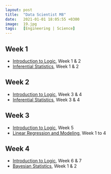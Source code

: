 ```yaml
---
layout: post
title:  "Data Scientist M8"
date:   2021-01-01 18:05:55 +0300
image:  19.jpg
tags:   [Engineering | Science]
---
```

## Week 1
- [Introduction to Logic](https://www.coursera.org/learn/logic-introduction?ranMID=40328&ranEAID=ZbA30aiKocg&ranSiteID=ZbA30aiKocg-cpcgoHVDtpzwfbP59xaqSg&siteID=ZbA30aiKocg-cpcgoHVDtpzwfbP59xaqSg&utm_content=10&utm_medium=partners&utm_source=linkshare&utm_campaign=ZbA30aiKocg#syllabus), Week 1 & 2
- [Inferential Statistics](https://www.coursera.org/learn/inferential-statistics-intro?specialization=statistics), Week 1 & 2
## Week 2
- [Introduction to Logic](https://www.coursera.org/learn/logic-introduction?ranMID=40328&ranEAID=ZbA30aiKocg&ranSiteID=ZbA30aiKocg-cpcgoHVDtpzwfbP59xaqSg&siteID=ZbA30aiKocg-cpcgoHVDtpzwfbP59xaqSg&utm_content=10&utm_medium=partners&utm_source=linkshare&utm_campaign=ZbA30aiKocg#syllabus), Week 3 & 4
- [Inferential Statistics](https://www.coursera.org/learn/inferential-statistics-intro?specialization=statistics), Week 3 & 4

## Week 3
- [Introduction to Logic](https://www.coursera.org/learn/logic-introduction?ranMID=40328&ranEAID=ZbA30aiKocg&ranSiteID=ZbA30aiKocg-cpcgoHVDtpzwfbP59xaqSg&siteID=ZbA30aiKocg-cpcgoHVDtpzwfbP59xaqSg&utm_content=10&utm_medium=partners&utm_source=linkshare&utm_campaign=ZbA30aiKocg#syllabus), Week 5
- [Linear Regression and Modeling](https://www.coursera.org/learn/linear-regression-model?specialization=statistics), Week 1 to 4

## Week 4
- [Introduction to Logic](https://www.coursera.org/learn/logic-introduction?ranMID=40328&ranEAID=ZbA30aiKocg&ranSiteID=ZbA30aiKocg-cpcgoHVDtpzwfbP59xaqSg&siteID=ZbA30aiKocg-cpcgoHVDtpzwfbP59xaqSg&utm_content=10&utm_medium=partners&utm_source=linkshare&utm_campaign=ZbA30aiKocg#syllabus), Week 6 & 7
- [Bayesian Statistics](https://www.coursera.org/learn/bayesian?specialization=statistics), Week 1 & 2

[jekyll-docs]: https://jekyllrb.com/docs/home
[jekyll-gh]:   https://github.com/jekyll/jekyll
[jekyll-talk]: https://talk.jekyllrb.com/
